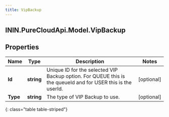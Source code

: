 ```yaml
---
title: VipBackup
---
```

## ININ.PureCloudApi.Model.VipBackup

## Properties

|Name | Type | Description | Notes|
|------------ | ------------- | ------------- | -------------|
| **Id** | **string** | Unique ID for the selected VIP Backup option. For QUEUE this is the queueId and for USER this is the userId. | [optional] |
| **Type** | **string** | The type of VIP Backup to use. | [optional] |
{: class="table table-striped"}


